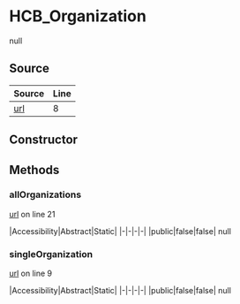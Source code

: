 # HCB_Organization

null
## Source
|Source|Line|
|-|-|
|[url](https://github.com/devramsean0/hcb.js/blob/10afd78/src/api_endpoints/organization.ts#L8)|8|
## Constructor
## Methods
### allOrganizations
[url](https://github.com/devramsean0/hcb.js/blob/10afd78/src/api_endpoints/organization.ts#L21) on line 21  

|Accessibility|Abstract|Static|
|-|-|-|-|
|public|false|false|
null

### singleOrganization
[url](https://github.com/devramsean0/hcb.js/blob/10afd78/src/api_endpoints/organization.ts#L9) on line 9  

|Accessibility|Abstract|Static|
|-|-|-|-|
|public|false|false|
null
